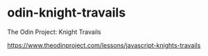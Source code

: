 # odin-knight-travails
The Odin Project: Knight Travails


https://www.theodinproject.com/lessons/javascript-knights-travails
